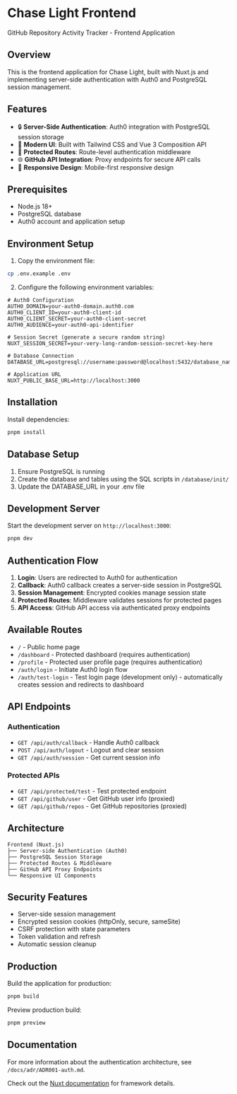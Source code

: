 # Chase Light Frontend

GitHub Repository Activity Tracker - Frontend Application

## Overview

This is the frontend application for Chase Light, built with Nuxt.js and implementing server-side authentication with Auth0 and PostgreSQL session management.

## Features

- 🔒 **Server-Side Authentication**: Auth0 integration with PostgreSQL session storage
- 🎨 **Modern UI**: Built with Tailwind CSS and Vue 3 Composition API
- 🔐 **Protected Routes**: Route-level authentication middleware
- 🌐 **GitHub API Integration**: Proxy endpoints for secure API calls
- 📱 **Responsive Design**: Mobile-first responsive design

## Prerequisites

- Node.js 18+
- PostgreSQL database
- Auth0 account and application setup

## Environment Setup

1. Copy the environment file:

```bash
cp .env.example .env
```

2. Configure the following environment variables:

```env
# Auth0 Configuration
AUTH0_DOMAIN=your-auth0-domain.auth0.com
AUTH0_CLIENT_ID=your-auth0-client-id
AUTH0_CLIENT_SECRET=your-auth0-client-secret
AUTH0_AUDIENCE=your-auth0-api-identifier

# Session Secret (generate a secure random string)
NUXT_SESSION_SECRET=your-very-long-random-session-secret-key-here

# Database Connection
DATABASE_URL=postgresql://username:password@localhost:5432/database_name

# Application URL
NUXT_PUBLIC_BASE_URL=http://localhost:3000
```

## Installation

Install dependencies:

```bash
pnpm install
```

## Database Setup

1. Ensure PostgreSQL is running
2. Create the database and tables using the SQL scripts in `/database/init/`
3. Update the DATABASE_URL in your .env file

## Development Server

Start the development server on `http://localhost:3000`:

```bash
pnpm dev
```

## Authentication Flow

1. **Login**: Users are redirected to Auth0 for authentication
2. **Callback**: Auth0 callback creates a server-side session in PostgreSQL
3. **Session Management**: Encrypted cookies manage session state
4. **Protected Routes**: Middleware validates sessions for protected pages
5. **API Access**: GitHub API access via authenticated proxy endpoints

## Available Routes

- `/` - Public home page
- `/dashboard` - Protected dashboard (requires authentication)
- `/profile` - Protected user profile page (requires authentication)
- `/auth/login` - Initiate Auth0 login flow
- `/auth/test-login` - Test login page (development only) - automatically creates session and redirects to dashboard

## API Endpoints

### Authentication

- `GET /api/auth/callback` - Handle Auth0 callback
- `POST /api/auth/logout` - Logout and clear session
- `GET /api/auth/session` - Get current session info

### Protected APIs

- `GET /api/protected/test` - Test protected endpoint
- `GET /api/github/user` - Get GitHub user info (proxied)
- `GET /api/github/repos` - Get GitHub repositories (proxied)

## Architecture

```
Frontend (Nuxt.js)
├── Server-side Authentication (Auth0)
├── PostgreSQL Session Storage
├── Protected Routes & Middleware
├── GitHub API Proxy Endpoints
└── Responsive UI Components
```

## Security Features

- Server-side session management
- Encrypted session cookies (httpOnly, secure, sameSite)
- CSRF protection with state parameters
- Token validation and refresh
- Automatic session cleanup

## Production

Build the application for production:

```bash
pnpm build
```

Preview production build:

```bash
pnpm preview
```

## Documentation

For more information about the authentication architecture, see `/docs/adr/ADR001-auth.md`.

Check out the [Nuxt documentation](https://nuxt.com/docs/getting-started/introduction) for framework details.
